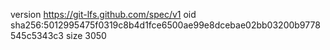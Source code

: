 version https://git-lfs.github.com/spec/v1
oid sha256:5012995475f0319c8b4d1fce6500ae99e8dcebae02bb03200b9778545c5343c3
size 3050
